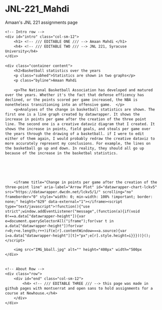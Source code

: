 # JNL-221_Mahdi
Amaan's JNL 221 assignments page
<!-- This is an html page for Prof. Husain's JNL221.
This page will be used at times for explaining homework instructions
or displaying student work. -->

<!DOCTYPE html>
<html>
<head>
	<meta charset="utf-8">
	<title>Foundations Of Data And Digital Journalism</title>
	<link href='https://fonts.googleapis.com/css?family=Open+Sans:300italic,400italic,600italic,400,300,600,700&subset=latin,latin-ext' rel='stylesheet' type='text/css'>
	<link href='https://fonts.googleapis.com/css?family=Montserrat:400,700' rel='stylesheet' type='text/css'>
	<link href="https://netdna.bootstrapcdn.com/bootstrap/3.0.3/css/bootstrap.min.css" rel="stylesheet">
	<link type="text/css" rel="stylesheet" href="../index.css" />
</head>

<!-- DO NOT EDIT ANYTHING IN THE HEAD TAG ^ -->

<body>
	
	<!-- Intro row -->
	<div id="intro" class="col-sm-12">
		<h1> <!-- /// EDITABLE ONE /// --> Amaan Mahdi </h1>
		<h4> <!-- /// EDITABLE TWO /// --> JNL 221, Syracuse University</h4>
	</div>

	<div class="container content">
		<h2>Basketball statistics over the years
		<p class="subhed">Statistics are shown in two graphs</p>
		<p class="byline">Amaan Mahdi
		
		<p>The National Basketball Association has developed and matured over the years. Whether it's the fact that defense efficency has declined, or the points scored per game increased, the NBA is nonetheless transitioning into an offensive game.  </p>
		<p>Analyses of the change in basketball statistics are shown. The first one is a line graph created by datawrapper. It shows the increase in points per game after the creation of the three point line. The second one is a creative dataviz diagram that I created. It shows the increase in points, field goals, and steals per game over the years through the drawing of a basketball. if I were to edit either of them again, I would probably redraw the creative dataviz to more accurately represent my conclusions. For example, the lines on the basketball go up and down. In reality, they should all go up because of the increase in the basketbal statistics.  



		

		<iframe title="Change in points per game after the creation of the three-point line" aria-label="Arrow Plot" id="datawrapper-chart-lckv5" src="https://datawrapper.dwcdn.net/lckv5/1/" scrolling="no" frameborder="0" style="width: 0; min-width: 100% !important; border: none;" height="629" data-external="1"></iframe><script type="text/javascript">!function(){"use strict";window.addEventListener("message",(function(a){if(void 0!==a.data["datawrapper-height"]){var e=document.querySelectorAll("iframe");for(var t in a.data["datawrapper-height"])for(var r=0;r<e.length;r++)if(e[r].contentWindow===a.source){var i=a.data["datawrapper-height"][t]+"px";e[r].style.height=i}}}))}(); </script>
</script>

		<img src="IMG_bball.jpg" alt="" height="400px" width="500px
	</div>


  	<!-- About Row -->
	<div class="row">
		<div id="end" class="col-sm-12">
			<h4> <!-- /// EDITABLE THREE /// --> this page was made in github pages with montserrat and open sans to hold assignments for a course at Newhouse.</h4>
		</div>
	</div>

</body>
</html>

